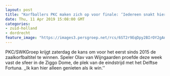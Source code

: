 ```yaml
---
layout: post
title: "Korfballers PKC maken zich op voor finale: ‘Iedereen snakt hiernaar’"
date: Thu, 11 Apr 2019 15:08:00 GMT
categories: 
- zuid-holland 
- dordrecht 
feature_image: "https://images3.persgroep.net/rcs/6ST2r9EqDpy2BIrOY2gAnVxYRGI/diocontent/145168419/_fitwidth/400/?appId=21791a8992982cd8da851550a453bd7f&quality=0.7"
---
```


PKC/SWKGroep krijgt zaterdag de kans om voor het eerst sinds 2015 de zaalkorfbaltitel te winnen. Speler Olav van Wijngaarden proefde deze week vast de sfeer in de Ziggo Dome, de plek van de eindstrijd met het Delftse Fortuna. ,,Ik kan hier alleen genieten als ik win.’’
